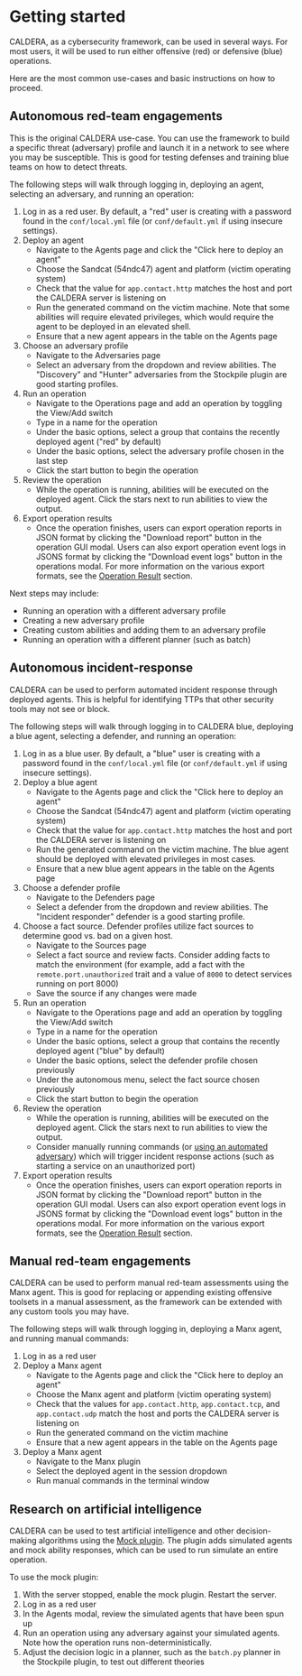 # Getting started

CALDERA, as a cybersecurity framework, can be used in several ways. For most users, it will be used to run either offensive (red) or defensive (blue) operations.

Here are the most common use-cases and basic instructions on how to proceed. 

## Autonomous red-team engagements

This is the original CALDERA use-case. You can use the framework to build a specific threat (adversary) profile and launch it in a network to see where you may be susceptible. This is good for testing defenses and training blue teams on how to detect threats. 

The following steps will walk through logging in, deploying an agent, selecting an adversary, and running an operation:

1) Log in as a red user. By default, a "red" user is creating with a password found in the `conf/local.yml` file (or `conf/default.yml` if using insecure settings).
1) Deploy an agent
   - Navigate to the Agents page and click the "Click here to deploy an agent"
   - Choose the Sandcat (54ndc47) agent and platform (victim operating system)
   - Check that the value for `app.contact.http` matches the host and port the CALDERA server is listening on
   - Run the generated command on the victim machine. Note that some abilities will require elevated privileges, which would require the agent to be deployed in an elevated shell.
   - Ensure that a new agent appears in the table on the Agents page
1) Choose an adversary profile
   - Navigate to the Adversaries page
   - Select an adversary from the dropdown and review abilities. The "Discovery" and "Hunter" adversaries from the Stockpile plugin are good starting profiles.
1) Run an operation
   - Navigate to the Operations page and add an operation by toggling the View/Add switch
   - Type in a name for the operation
   - Under the basic options, select a group that contains the recently deployed agent ("red" by default)
   - Under the basic options, select the adversary profile chosen in the last step
   - Click the start button to begin the operation
1) Review the operation
   - While the operation is running, abilities will be executed on the deployed agent. Click the stars next to run abilities to view the output.
1) Export operation results
   - Once the operation finishes, users can export operation reports in JSON format by clicking the "Download report"
   button in the operation GUI modal. Users can also export operation event logs in JSONS format by clicking the "Download event logs"
   button in the operations modal. For more information on the various export formats, see the [Operation Result](Operation-Results.md) section.

Next steps may include:

- Running an operation with a different adversary profile
- Creating a new adversary profile
- Creating custom abilities and adding them to an adversary profile
- Running an operation with a different planner (such as batch)

## Autonomous incident-response 

CALDERA can be used to perform automated incident response through deployed agents. This is helpful for identifying TTPs that other security tools may not see or block. 

The following steps will walk through logging in to CALDERA blue, deploying a blue agent, selecting a defender, and running an operation:

1) Log in as a blue user. By default, a "blue" user is creating with a password found in the `conf/local.yml` file (or `conf/default.yml` if using insecure settings).
1) Deploy a blue agent
   - Navigate to the Agents page and click the "Click here to deploy an agent"
   - Choose the Sandcat (54ndc47) agent and platform (victim operating system)
   - Check that the value for `app.contact.http` matches the host and port the CALDERA server is listening on
   - Run the generated command on the victim machine. The blue agent should be deployed with elevated privileges in most cases.
   - Ensure that a new blue agent appears in the table on the Agents page
1) Choose a defender profile
   - Navigate to the Defenders page
   - Select a defender from the dropdown and review abilities. The "Incident responder" defender is a good starting profile.
1) Choose a fact source. Defender profiles utilize fact sources to determine good vs. bad on a given host.
   - Navigate to the Sources page
   - Select a fact source and review facts. Consider adding facts to match the environment (for example, add a fact with the `remote.port.unauthorized` trait and a value of `8000` to detect services running on port 8000)
   - Save the source if any changes were made
1) Run an operation
   - Navigate to the Operations page and add an operation by toggling the View/Add switch
   - Type in a name for the operation
   - Under the basic options, select a group that contains the recently deployed agent ("blue" by default)
   - Under the basic options, select the defender profile chosen previously
   - Under the autonomous menu, select the fact source chosen previously
   - Click the start button to begin the operation
1) Review the operation
   - While the operation is running, abilities will be executed on the deployed agent. Click the stars next to run abilities to view the output.
   - Consider manually running commands (or [using an automated adversary](#autonomous-red-team-engagements)) which will trigger incident response actions (such as starting a service on an unauthorized port)
1) Export operation results
   - Once the operation finishes, users can export operation reports in JSON format by clicking the "Download report"
   button in the operation GUI modal. Users can also export operation event logs in JSONS format by clicking the "Download event logs"
   button in the operations modal. For more information on the various export formats, see the [Operation Result](Operation-Results.md) section.
   

## Manual red-team engagements

CALDERA can be used to perform manual red-team assessments using the Manx agent. This is good for replacing or appending existing offensive toolsets in a manual assessment, as the framework can be extended with any custom tools you may have.

The following steps will walk through logging in, deploying a Manx agent, and running manual commands:

1) Log in as a red user
1) Deploy a Manx agent
   - Navigate to the Agents page and click the "Click here to deploy an agent"
   - Choose the Manx agent and platform (victim operating system)
   - Check that the values for `app.contact.http`, `app.contact.tcp`, and `app.contact.udp` match the host and ports the CALDERA server is listening on
   - Run the generated command on the victim machine
   - Ensure that a new agent appears in the table on the Agents page
1) Deploy a Manx agent
   - Navigate to the Manx plugin
   - Select the deployed agent in the session dropdown 
   - Run manual commands in the terminal window

## Research on artificial intelligence

CALDERA can be used to test artificial intelligence and other decision-making algorithms using the [Mock plugin](https://github.com/mitre/mock). The plugin adds simulated agents and mock ability responses, which can be used to run simulate an entire operation.

To use the mock plugin:

1) With the server stopped, enable the mock plugin. Restart the server.
1) Log in as a red user
1) In the Agents modal, review the simulated agents that have been spun up
1) Run an operation using any adversary against your simulated agents. Note how the operation runs non-deterministically.
1) Adjust the decision logic in a planner, such as the `batch.py` planner in the Stockpile plugin, to test out different theories
